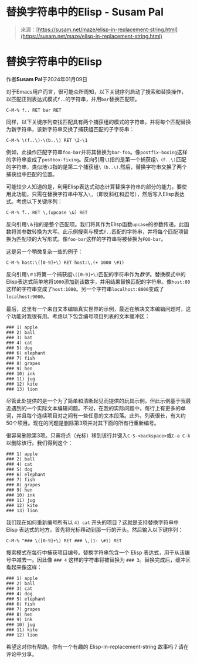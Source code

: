 <!--yml

category: 未分类

日期：2024年05月27日 14:43:12

-->

# 替换字符串中的Elisp - Susam Pal

> 来源：[https://susam.net/maze/elisp-in-replacement-string.html](https://susam.net/maze/elisp-in-replacement-string.html)

<main>

# 替换字符串中的Elisp

作者**Susam Pal**于2024年01月09日

对于Emacs用户而言，很可能众所周知，以下关键序列启动了搜索和替换操作，以匹配正则表达式模式`f..`的字符串，并用`bar`替换匹配项。

```
C-M-% f.. RET bar RET
```

同样，以下关键序列查找匹配具有两个捕获组的模式的字符串，并将每个匹配替换为新字符串，该新字符串交换了捕获组匹配的子字符串：

```
C-M-% \(f..\)-\(b..\) RET \2-\1
```

例如，此操作匹配字符串`foo-bar`并将其替换为`bar-foo`。像`postfix-boxing`这样的字符串变成了`postbox-fixing`。反向引用`\1`指的是第一个捕获组`\（f..\)`匹配的字符串，类似地`\2`指的是第二个捕获组`\（b..\)`.然后，替换字符串交换了两个捕获组中匹配的位置。

可能较少人知道的是，利用Elisp表达式动态计算替换字符串的部分的能力。要使用此功能，只需在替换字符串中写入`\,`（即反斜杠和逗号），然后写入Elisp表达式。考虑以下关键序列：

```
C-M-% f.. RET \,(upcase \&) RET
```

反向引用`\＆`指的是整个匹配项。我们将其作为Elisp函数`upcase`的参数传递。此函数将其参数转换为大写。此示例搜索与模式`f..`匹配的字符串，并将每个匹配项替换为匹配项的大写形式。像`foo-bar`这样的字符串将被替换为`FOO-bar`。

这是另一个稍微复杂一些的例子：

```
C-M-% host:\([0-9]+\) RET host:\,(+ 1000 \#1)
```

反向引用`\＃1`将第一个捕获组`\([0-9]+\)`匹配的字符串作为*数字*。替换模式中的Elisp表达式简单地将`1000`添加到该数字，并用结果替换匹配的字符串。像`host:80`这样的字符串变成了`host:1080`。另一个字符串`localhost:8000`变成了`localhost:9000`。

最后，这里有一个来自文本编辑真实世界的示例，最近在解决文本编辑问题时，这个功能对我很有用。考虑以下包含编号项目列表的文本缓冲区：

```
### 1) apple
### 2) ball
### 3) bat
### 4) cat
### 5) dog
### 6) elephant
### 7) fish
### 8) grapes
### 9) hen
### 10) ink
### 11) jug
### 12) kite
### 13) lion

```

尽管此处提供的是一个为了简单和清晰起见而提供的玩具示例，但此示例基于我最近遇到的一个实际文本编辑问题。不过，在我的实际问题中，每行上有更多的单词，并且每个连续项目对之间有一些任意的文本段落。此外，列表很长，有大约50个项目。现在的问题是删除第3项并对其下面的所有行重新编号。

很容易删除第3项。只需将点（光标）移到该行并键入`C-S-<backspace>`或`C-a C-k`以删除该行。我们得到这个：

```
### 1) apple
### 2) ball
### 4) cat
### 5) dog
### 6) elephant
### 7) fish
### 8) grapes
### 9) hen
### 10) ink
### 11) jug
### 12) kite
### 13) lion

```

我们现在如何重新编号所有以 `4) cat` 开头的项目？这就是支持替换字符串中 Elisp 表达式的地方。首先将光标移动到那一行的开头。然后输入以下键序列：

```
C-M-% ^### \([0-9]+\) RET ### \,(1- \#1) RET
```

搜索模式在每行中捕获项目编号。替换字符串包含一个 Elisp 表达式，用于从该编号中减去一。因此像 `### 4` 这样的字符串将被替换为 `### 3`。替换完成后，缓冲区看起来像这样：

```
### 1) apple
### 2) ball
### 3) cat
### 4) dog
### 5) elephant
### 6) fish
### 7) grapes
### 8) hen
### 9) ink
### 10) jug
### 11) kite
### 12) lion

```

希望这对你有帮助。你有一个有趣的 Elisp-in-replacement-string 故事吗？请在评论中分享。

</main>
